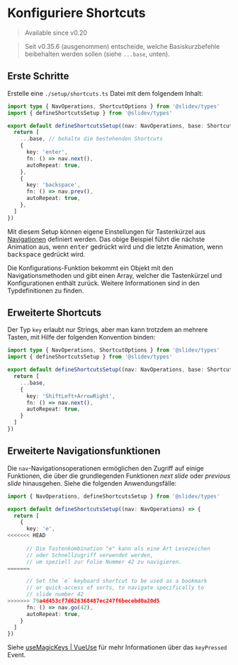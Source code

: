 # Konfiguriere Shortcuts

> Available since v0.20

> Seit v0.35.6 (ausgenommen) entscheide, welche Basiskurzbefehle beibehalten werden sollen (siehe `...base`, unten).


<Environment type="client" />

## Erste Schritte

Erstelle eine `./setup/shortcuts.ts` Datei mit dem folgendem Inhalt:

```ts
import type { NavOperations, ShortcutOptions } from '@slidev/types'
import { defineShortcutsSetup } from '@slidev/types'

export default defineShortcutsSetup((nav: NavOperations, base: ShortcutOptions[]) => {
  return [
    ...base, // behalte die bestehenden Shortcuts
    {
      key: 'enter',
      fn: () => nav.next(),
      autoRepeat: true,
    },
    {
      key: 'backspace',
      fn: () => nav.prev(),
      autoRepeat: true,
    },
  ]
})
```

Mit diesem Setup können eigene Einstellungen für Tastenkürzel aus [Navigationen](/guide/navigation#navigation-bar) definiert werden. Das obige Beispiel führt die nächste Animation aus, wenn <kbd>enter</kbd> gedrückt wird und die letzte Animation, wenn <kbd>backspace</kbd> gedrückt wird.

Die Konfigurations-Funktion bekommt ein Objekt mit den Navigationsmethoden und gibt einen Array, welcher die Tastenkürzel und Konfigurationen enthält zurück. Weitere Informationen sind in den Typdefinitionen zu finden.

## Erweiterte Shortcuts

Der Typ `key` erlaubt nur Strings, aber man kann trotzdem an mehrere Tasten, mit Hilfe der folgenden Konvention binden:

```ts
import type { NavOperations, ShortcutOptions } from '@slidev/types'
import { defineShortcutsSetup } from '@slidev/types'

export default defineShortcutsSetup((nav: NavOperations, base: ShortcutOptions[]) => {
  return [
    ...base,
    {
      key: 'ShiftLeft+ArrowRight',
      fn: () => nav.next(),
      autoRepeat: true,
    }
  ]
})
```

## Erweiterte Navigationsfunktionen

Die `nav`-Navigationsoperationen ermöglichen den Zugriff auf einige Funktionen, die über die grundlegenden Funktionen _next slide_ oder _previous slide_ hinausgehen. Siehe die folgenden Anwendungsfälle:


```ts
import { NavOperations, defineShortcutsSetup } from '@slidev/types'

export default defineShortcutsSetup((nav: NavOperations) => {
  return [
    {
      key: 'e',
<<<<<<< HEAD
      
      // Die Tastenkombination "e" kann als eine Art Lesezeichen
      // oder Schnellzugriff verwendet werden, 
      // um speziell zur Folie Nummer 42 zu navigieren.
=======

      // Set the `e` keyboard shortcut to be used as a bookmark
      // or quick-access of sorts, to navigate specifically to
      // slide number 42
>>>>>>> 79a4d453cf7d626368487ec247f6becebd0a20d5
      fn: () => nav.go(42),
      autoRepeat: true,
    }
  ]
})
```

Siehe [useMagicKeys | VueUse](https://vueuse.org/core/useMagicKeys/) für mehr Informationen über das `keyPressed` Event.